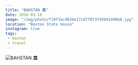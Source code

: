 ```yaml
---
title: "BAHSTAN 🏛"
date: 2016-03-18
image: "/img/photo/f10f3ac483be17c87f073f45b91496b8.jpg"
location: "Boston State House"
instagram: true
tags:
 - boston
 - travel
---
```


![BAHSTAN 🏛](/img/photo/f10f3ac483be17c87f073f45b91496b8.jpg)
